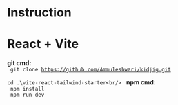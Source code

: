 
# Instruction
# React + Vite
<strong>git cmd: </strong><br/>
<code>
git clone https://github.com/Ammuleshwari/kidjig.git<br/>
cd .\vite-react-tailwind-starter\<br/>
</code>
<strong>npm cmd:</strong> <br/>
<code>
npm install<br/>
npm run dev<br/>
</code>


